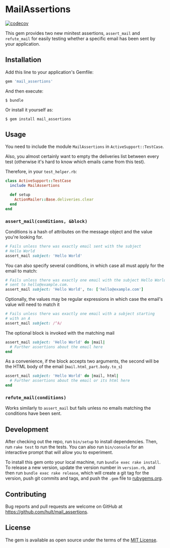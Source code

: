 # MailAssertions

[![codecov](https://codecov.io/gh/hult/mail_assertions/branch/master/graph/badge.svg)](https://codecov.io/gh/hult/mail_assertions)

This gem provides two new minitest assertions, `assert_mail` and
`refute_mail` for easily testing whether a specific email has been
sent by your application.

## Installation

Add this line to your application's Gemfile:

```ruby
gem 'mail_assertions'
```

And then execute:

    $ bundle

Or install it yourself as:

    $ gem install mail_assertions

## Usage

You need to include the module `MailAssertions` in
`ActiveSupport::TestCase`.

Also, you almost certainly want to empty the deliveries list between
every test (otherwise it's hard to know which emails came from this
test).

Therefore, in your `test_helper.rb`:

```ruby
class ActiveSupport::TestCase
  include MailAssertions

  def setup
    ActionMailer::Base.deliveries.clear
  end
end
```

### `assert_mail(conditions, &block)`

Conditions is a hash of attributes on the message object and the
value you're looking for.

```ruby
# Fails unless there was exactly email sent with the subject
# Hello World
assert_mail subject: 'Hello World'
```

You can also specify several conditions, in which case all must apply
for the email to match:

```ruby
# Fails unless there was exactly one email with the subject Hello World
# sent to hello@example.com.
assert_mail subject: 'Hello World', to: ['hello@example.com']
```

Optionally, the values may be regular expressions in which case the
email's value will need to match it

```ruby
# Fails unless there was exactly one email with a subject starting
# with an A
assert_mail subject: /^A/
```

The optional block is invoked with the matching mail

```ruby
assert_mail subject: 'Hello World' do |mail|
  # Further assertions about the email here
end
```

As a convenience, if the block accepts two arguments, the second
will be the HTML body of the email (`mail.html_part.body.to_s`)

```ruby
assert_mail subject: 'Hello World' do |mail, html|
  # Further assertions about the email or its html here
end
```

### `refute_mail(conditions)`

Works similarly to `assert_mail` but fails unless no emails matching
the conditions have been sent.

## Development

After checking out the repo, run `bin/setup` to install dependencies. Then, run `rake test` to run the tests. You can also run `bin/console` for an interactive prompt that will allow you to experiment.

To install this gem onto your local machine, run `bundle exec rake install`. To release a new version, update the version number in `version.rb`, and then run `bundle exec rake release`, which will create a git tag for the version, push git commits and tags, and push the `.gem` file to [rubygems.org](https://rubygems.org).

## Contributing

Bug reports and pull requests are welcome on GitHub at https://github.com/hult/mail_assertions.


## License

The gem is available as open source under the terms of the [MIT License](http://opensource.org/licenses/MIT).
